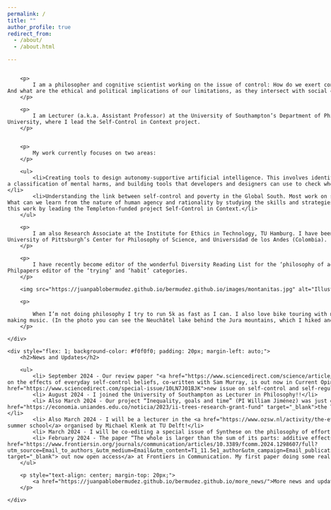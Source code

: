```yaml
---
permalink: /
title: ""
author_profile: true
redirect_from: 
  - /about/
  - /about.html

---
```


<div style="display: flex;">
    <div style="flex: 2; padding-right: 20px;">

        <p>
            I am a philosopher and cognitive scientist working on the issue of control: How do we exert control over our actions? What are the limits of that control? And what are the ethical and political implications of our limitations, as they intersect with social contexts and new technologies?
        </p>
        
        <p>
            I am Lecturer (a.k.a. Assistant Professor) at the University of Southampton’s Department of Philosophy, and Researcher at Externado de Colombia University, where I lead the Self-Control in Context project. 
        </p>

        
        <p>
            My work currently focuses on two areas:
        </p>
        
        <ul>
            <li>Creating tools to design autonomy-supportive artificial intelligence. This involves identifying the ethical boundaries of AI-based influence, building a classification of mental harms, and building tools that developers and designers can use to check whether their AI systems support or hinder human autonomy.</li>
            <li>Understanding the link between self-control and poverty in the Global South. Most work on self-control has studied populations in the Global North. What can we learn from the nature of human agency and rationality by studying the skills and strategies people develop in a broader set of contexts? I develop this work by leading the Templeton-funded project Self-Control in Context.</li>
        </ul>
        
        <p>
            I am also Research Associate at the Institute for Ethics in Technology, TU Hamburg. I have been visiting scholar at the University of Oxford, the University of Pittsburgh’s Center for Philosophy of Science, and Universidad de los Andes (Colombia).
        </p>
        
        <p>
            I have recently become editor of the wonderful Diversity Reading List for the ‘philosophy of action’ and ‘ethics of technology’ categories. I am also Philpapers editor of the ‘trying’ and ‘habit’ categories.
        </p>
    
        <img src="https://juanpablobermudez.github.io/bermudez.github.io/images/montanitas.jpg" alt="Illustration" style="width: 450px;">
    
        <p>
            
            When I’m not doing philosophy I try to run 5k as fast as I can. I also love bike touring with my wife Ade, hiking up and down mountains and occasionally making music. (In the photo you can see the Neuchâtel lake behind the Jura mountains, which I hiked and biked around while being a postdoc there.)
        </p>
                
    </div>
    
    <div style="flex: 1; background-color: #f0f0f0; padding: 20px; margin-left: auto;">
        <h2>News and Updates</h2>
        
        <ul>
            <li> September 2024 - Our review paper "<a href="https://www.sciencedirect.com/science/article/pii/S2352250X24000927">Believe in Your Self-Control</a>", on the effects of everyday self-control beliefs, co-written with Sam Murray, is out now in Current Opinion in Psychology's excellent <a href="https://www.sciencedirect.com/special-issue/10LN7J01BJK">new issue on self-control and self-regulation</a>!</li>
            <li> August 2024 - I joined the University of Southampton as Lecturer in Philosophy!!</li>
            <li> Also March 2024 - Our project “Inequality, goals and time” (PI William Jiménez) was just granted USD $15.000 in funding by <a href="https://economia.uniandes.edu.co/noticia/2023/ii-trees-research-grant-fund" target="_blank">the TREES research grant fund</a> (Uniandes & Ford Foundation)!</li>
            <li> Also March 2024 - I will be a lecturer in the <a href="https://www.ozsw.nl/activity/the-ethics-of-influence/" target="_blank"> Ethics of Influence summer school</a> organised by Michael Klenk at TU Delft!</li>
            <li> March 2024 - I will be co-editing a special issue of Synthese on the philosophy of effort with Malte Hendrickx and Olivier Massin!</li>
            <li> February 2024 - The paper “The whole is larger than the sum of its parts: additive effects of SMS nudge bundles”, coauthored with S. Barbosa, is <a href="https://www.frontiersin.org/journals/communication/articles/10.3389/fcomm.2024.1298607/full?utm_source=Email_to_authors_&utm_medium=Email&utm_content=T1_11.5e1_author&utm_campaign=Email_publication&field&journalName=Frontiers_in_Communication&id=1298607" target="_blank"> out now open access</a> at Frontiers in Communication. My first paper doing some real nudging!</li>
        </ul>
    
        <p style="text-align: center; margin-top: 20px;">
            <a href="https://juanpablobermudez.github.io/bermudez.github.io/more_news/">More news and updates</a>
        </p>
        
    </div>
</div>


​    
​    
